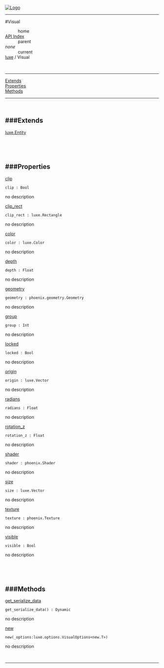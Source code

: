 
[![Logo](../../images/logo.png)](../../index.html)

---

#Visual


&emsp;&emsp;&emsp;home   
[API Index](../../api/index.html#luxe)   
&emsp;&emsp;&emsp;parent    
_none_   
&emsp;&emsp;&emsp;current    
[luxe](./) / Visual

<br/>

---


[Extends](#Extends)   
[Properties](#Properties)   
[Methods](#Methods)   


---

&nbsp;   

<a class="lift" name="Extends" ></a>
###Extends   
---
<a class="lift" name="luxe.Entity" href="{{{rel_path}}}api/luxe/Entity.html">luxe.Entity</a>

&nbsp;   

&nbsp;   

<a class="lift" name="Properties" ></a>
###Properties   
---
<a class="lift" name="clip" href="#clip">clip</a>



`clip : Bool`

<span class="small_desc_flat"> no description </span>   

<a class="lift" name="clip_rect" href="#clip_rect">clip_rect</a>



`clip_rect : luxe.Rectangle`

<span class="small_desc_flat"> no description </span>   

<a class="lift" name="color" href="#color">color</a>



`color : luxe.Color`

<span class="small_desc_flat"> no description </span>   

<a class="lift" name="depth" href="#depth">depth</a>



`depth : Float`

<span class="small_desc_flat"> no description </span>   

<a class="lift" name="geometry" href="#geometry">geometry</a>



`geometry : phoenix.geometry.Geometry`

<span class="small_desc_flat"> no description </span>   

<a class="lift" name="group" href="#group">group</a>



`group : Int`

<span class="small_desc_flat"> no description </span>   

<a class="lift" name="locked" href="#locked">locked</a>



`locked : Bool`

<span class="small_desc_flat"> no description </span>   

<a class="lift" name="origin" href="#origin">origin</a>



`origin : luxe.Vector`

<span class="small_desc_flat"> no description </span>   

<a class="lift" name="radians" href="#radians">radians</a>



`radians : Float`

<span class="small_desc_flat"> no description </span>   

<a class="lift" name="rotation_z" href="#rotation_z">rotation_z</a>



`rotation_z : Float`

<span class="small_desc_flat"> no description </span>   

<a class="lift" name="shader" href="#shader">shader</a>



`shader : phoenix.Shader`

<span class="small_desc_flat"> no description </span>   

<a class="lift" name="size" href="#size">size</a>



`size : luxe.Vector`

<span class="small_desc_flat"> no description </span>   

<a class="lift" name="texture" href="#texture">texture</a>



`texture : phoenix.Texture`

<span class="small_desc_flat"> no description </span>   

<a class="lift" name="visible" href="#visible">visible</a>



`visible : Bool`

<span class="small_desc_flat"> no description </span>   

&nbsp;   

&nbsp;   

<a class="lift" name="Methods" ></a>
###Methods   
---
<a class="lift" name="get_serialize_data" href="#get_serialize_data">get_serialize_data</a>



`get_serialize_data() : Dynamic`

<span class="small_desc_flat"> no description </span>   

<a class="lift" name="new" href="#new">new</a>



`new(_options:luxe.options.VisualOptions<new.T>) `

<span class="small_desc_flat"> no description </span>   



&nbsp;
&nbsp;
&nbsp;

---  


&nbsp;   
&nbsp;   